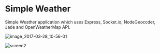 # Simple Weather
Simple Weather application which uses Express, Socket.io, NodeGeocoder, Jade and OpenWeatherMap API.

![image_2017-03-28_10-56-01](https://cloud.githubusercontent.com/assets/14203115/24409969/12492718-13d2-11e7-9814-fd7d1e1b8e2c.jpg)

![screen2](https://cloud.githubusercontent.com/assets/14203115/24410188/bab8d542-13d2-11e7-8188-6d36df0dd29e.jpg)
